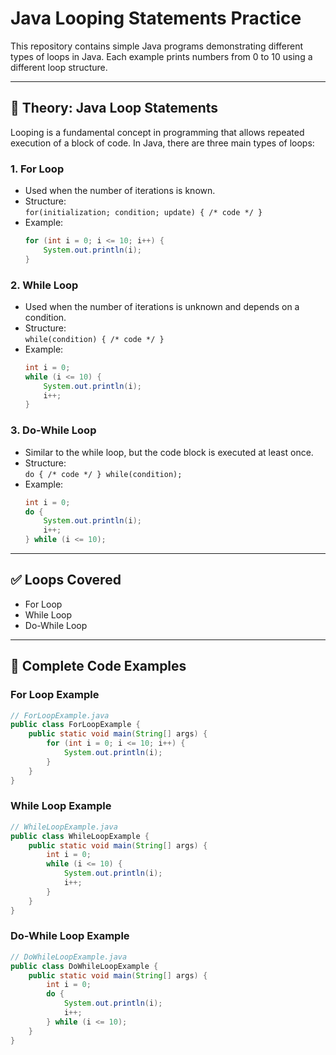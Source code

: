 # Java Looping Statements Practice

This repository contains simple Java programs demonstrating different types of loops in Java. Each example prints numbers from 0 to 10 using a different loop structure.

---

## 🔎 Theory: Java Loop Statements

Looping is a fundamental concept in programming that allows repeated execution of a block of code. In Java, there are three main types of loops:

### 1. **For Loop**
- Used when the number of iterations is known.
- Structure:  
  `for(initialization; condition; update) { /* code */ }`
- Example:
    ```java
    for (int i = 0; i <= 10; i++) {
        System.out.println(i);
    }
    ```

### 2. **While Loop**
- Used when the number of iterations is unknown and depends on a condition.
- Structure:  
  `while(condition) { /* code */ }`
- Example:
    ```java
    int i = 0;
    while (i <= 10) {
        System.out.println(i);
        i++;
    }
    ```

### 3. **Do-While Loop**
- Similar to the while loop, but the code block is executed at least once.
- Structure:  
  `do { /* code */ } while(condition);`
- Example:
    ```java
    int i = 0;
    do {
        System.out.println(i);
        i++;
    } while (i <= 10);
    ```

---

## ✅ Loops Covered
- For Loop
- While Loop
- Do-While Loop

---

## 📝 Complete Code Examples

### For Loop Example
```java
// ForLoopExample.java
public class ForLoopExample {
    public static void main(String[] args) {
        for (int i = 0; i <= 10; i++) {
            System.out.println(i);
        }
    }
}
```

### While Loop Example
```java
// WhileLoopExample.java
public class WhileLoopExample {
    public static void main(String[] args) {
        int i = 0;
        while (i <= 10) {
            System.out.println(i);
            i++;
        }
    }
}
```

### Do-While Loop Example
```java
// DoWhileLoopExample.java
public class DoWhileLoopExample {
    public static void main(String[] args) {
        int i = 0;
        do {
            System.out.println(i);
            i++;
        } while (i <= 10);
    }
}
